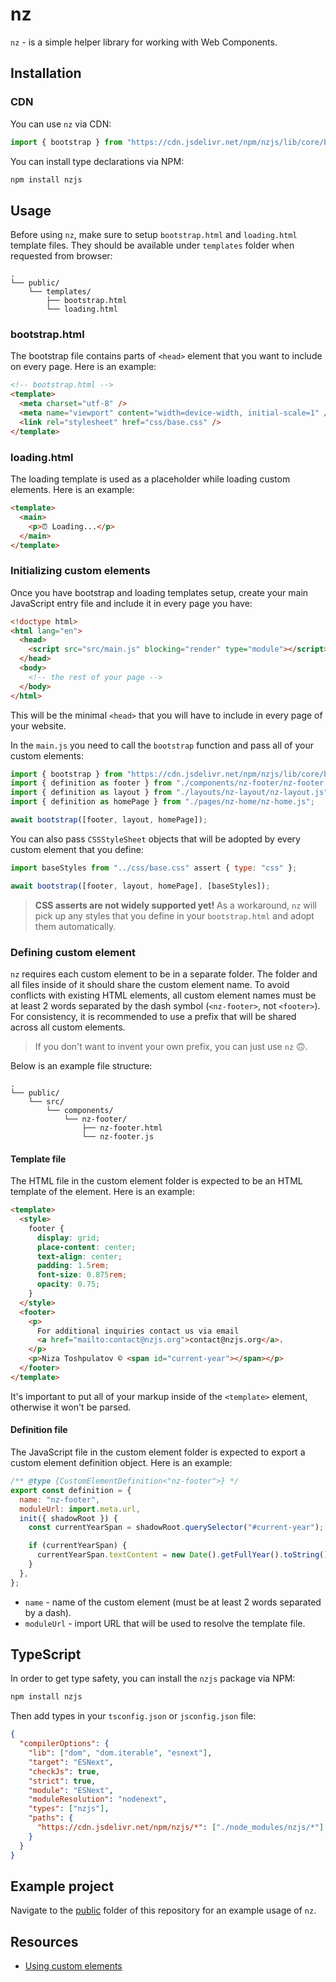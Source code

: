 # nz

`nz` - is a simple helper library for working with Web Components.

## Installation

### CDN

You can use `nz` via CDN:

```javascript
import { bootstrap } from "https://cdn.jsdelivr.net/npm/nzjs/lib/core/bootstrap.js";
```

You can install type declarations via NPM:

```bash
npm install nzjs
```

## Usage

Before using `nz`, make sure to setup `bootstrap.html` and `loading.html`
template files. They should be available under `templates` folder when requested
from browser:

```
.
└── public/
    └── templates/
        ├── bootstrap.html
        └── loading.html
```

### bootstrap.html

The bootstrap file contains parts of `<head>` element that you want to include
on every page. Here is an example:

```html
<!-- bootstrap.html -->
<template>
  <meta charset="utf-8" />
  <meta name="viewport" content="width=device-width, initial-scale=1" />
  <link rel="stylesheet" href="css/base.css" />
</template>
```

### loading.html

The loading template is used as a placeholder while loading custom elements.
Here is an example:

```html
<template>
  <main>
    <p>⏰ Loading...</p>
  </main>
</template>
```

### Initializing custom elements

Once you have bootstrap and loading templates setup, create your main JavaScript
entry file and include it in every page you have:

```html
<!doctype html>
<html lang="en">
  <head>
    <script src="src/main.js" blocking="render" type="module"></script>
  </head>
  <body>
    <!-- the rest of your page -->
  </body>
</html>
```

This will be the minimal `<head>` that you will have to include in every page of
your website.

In the `main.js` you need to call the `bootstrap` function and pass all of your
custom elements:

```javascript
import { bootstrap } from "https://cdn.jsdelivr.net/npm/nzjs/lib/core/bootstrap.js";
import { definition as footer } from "./components/nz-footer/nz-footer.js";
import { definition as layout } from "./layouts/nz-layout/nz-layout.js";
import { definition as homePage } from "./pages/nz-home/nz-home.js";

await bootstrap([footer, layout, homePage]);
```

You can also pass `CSSStyleSheet` objects that will be adopted by every custom
element that you define:

```javascript
import baseStyles from "../css/base.css" assert { type: "css" };

await bootstrap([footer, layout, homePage], [baseStyles]);
```

> **CSS asserts are not widely supported yet!** As a workaround, `nz` will pick
> up any styles that you define in your `bootstrap.html` and adopt them
> automatically.

### Defining custom element

`nz` requires each custom element to be in a separate folder. The folder and all
files inside of it should share the custom element name. To avoid conflicts with
existing HTML elements, all custom element names must be at least 2 words
separated by the dash symbol (`<nz-footer>`, not `<footer>`). For consistency,
it is recommended to use a prefix that will be shared across all custom elements.

> If you don't want to invent your own prefix, you can just use `nz` 🙃.

Below is an example file structure:

```
.
└── public/
    └── src/
        └── components/
            └── nz-footer/
                ├── nz-footer.html
                └── nz-footer.js
```

#### Template file

The HTML file in the custom element folder is expected to be an HTML template
of the element. Here is an example:

```html
<template>
  <style>
    footer {
      display: grid;
      place-content: center;
      text-align: center;
      padding: 1.5rem;
      font-size: 0.875rem;
      opacity: 0.75;
    }
  </style>
  <footer>
    <p>
      For additional inquiries contact us via email
      <a href="mailto:contact@nzjs.org">contact@nzjs.org</a>.
    </p>
    <p>Niza Toshpulatov © <span id="current-year"></span></p>
  </footer>
</template>
```

It's important to put all of your markup inside of the `<template>` element,
otherwise it won't be parsed.

#### Definition file

The JavaScript file in the custom element folder is expected to export a custom
element definition object. Here is an example:

```javascript
/** @type {CustomElementDefinition<"nz-footer">} */
export const definition = {
  name: "nz-footer",
  moduleUrl: import.meta.url,
  init({ shadowRoot }) {
    const currentYearSpan = shadowRoot.querySelector("#current-year");

    if (currentYearSpan) {
      currentYearSpan.textContent = new Date().getFullYear().toString();
    }
  },
};
```

- `name` - name of the custom element (must be at least 2 words separated by a dash).
- `moduleUrl` - import URL that will be used to resolve the template file.

## TypeScript

In order to get type safety, you can install the `nzjs` package via NPM:

```bash
npm install nzjs
```

Then add types in your `tsconfig.json` or `jsconfig.json` file:

```json
{
  "compilerOptions": {
    "lib": ["dom", "dom.iterable", "esnext"],
    "target": "ESNext",
    "checkJs": true,
    "strict": true,
    "module": "ESNext",
    "moduleResolution": "nodenext",
    "types": ["nzjs"],
    "paths": {
      "https://cdn.jsdelivr.net/npm/nzjs/*": ["./node_modules/nzjs/*"]
    }
  }
}
```

## Example project

Navigate to the [public](./public) folder of this repository for an example
usage of `nz`.

## Resources

- [Using custom elements](https://developer.mozilla.org/en-US/docs/Web/API/Web_components/Using_custom_elements)
